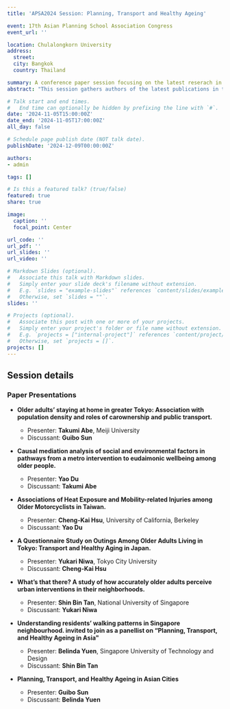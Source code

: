 ```yaml
---
title: 'APSA2024 Session: Planning, Transport and Healthy Ageing'

event: 17th Asian Planning School Association Congress
event_url: ''

location: Chulalongkorn University
address:
  street: 
  city: Bangkok
  country: Thailand

summary: A conference paper session focusing on the latest reserach in planning, transport, and healthy ageing in Asian countries. 
abstract: "This session gathers authors of the latest publications in the Special Issue of Planning, Transport and Healthy Ageing in Asia for the Journal of Transport & Health."

# Talk start and end times.
#   End time can optionally be hidden by prefixing the line with `#`.
date: '2024-11-05T15:00:00Z'
date_end: '2024-11-05T17:00:00Z'
all_day: false

# Schedule page publish date (NOT talk date).
publishDate: '2024-12-09T00:00:00Z'

authors: 
- admin

tags: []

# Is this a featured talk? (true/false)
featured: true
share: true

image:
  caption: ''
  focal_point: Center

url_code: ''
url_pdf: ''
url_slides: ''
url_video: ''

# Markdown Slides (optional).
#   Associate this talk with Markdown slides.
#   Simply enter your slide deck's filename without extension.
#   E.g. `slides = "example-slides"` references `content/slides/example-slides.md`.
#   Otherwise, set `slides = ""`.
slides: ''

# Projects (optional).
#   Associate this post with one or more of your projects.
#   Simply enter your project's folder or file name without extension.
#   E.g. `projects = ["internal-project"]` references `content/project/deep-learning/index.md`.
#   Otherwise, set `projects = []`.
projects: []
---
```


## Session details

### Paper Presentations

- **Older adults’ staying at home in greater Tokyo: Association with population density and roles of carownership and public transport.**
  - Presenter: **Takumi Abe**, Meiji University
  - Discussant: **Guibo Sun**

- **Causal mediation analysis of social and environmental factors in pathways from a metro intervention to eudaimonic wellbeing among older people.**
  - Presenter: **Yao Du**
  - Discussant: **Takumi Abe**

- **Associations of Heat Exposure and Mobility-related Injuries among Older Motorcyclists in Taiwan.**
  - Presenter: **Cheng-Kai Hsu**, University of California, Berkeley
  - Discussant: **Yao Du**

- **A Questionnaire Study on Outings Among Older Adults Living in Tokyo: Transport and Healthy Aging in Japan.**
  - Presenter: **Yukari Niwa**, Tokyo City University
  - Discussant: **Cheng-Kai Hsu**

- **What’s that there? A study of how accurately older adults perceive urban interventions in their neighborhoods.**
  - Presenter: **Shin Bin Tan**, National University of Singapore
  - Discussant: **Yukari Niwa**

- **Understanding residents’ walking patterns in Singapore neighbourhood. invited to join as a panellist on “Planning, Transport, and Healthy Ageing in Asia"**
  - Presenter: **Belinda Yuen**, Singapore University of Technology and Design
  - Discussant: **Shin Bin Tan**

- **Planning, Transport, and Healthy Ageing in Asian Cities**
  - Presenter: **Guibo Sun**
  - Discussant: **Belinda Yuen**

